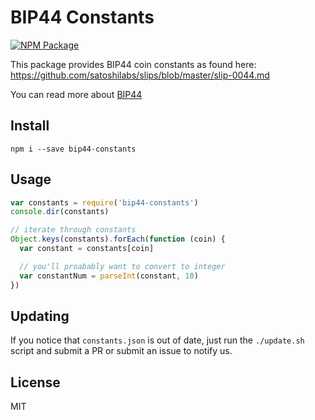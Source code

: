 BIP44 Constants
===============

[![NPM Package](https://img.shields.io/npm/v/bip44-constants.svg?style=flat-square)](https://www.npmjs.org/package/bip44-constants)

This package provides BIP44 coin constants as found here: https://github.com/satoshilabs/slips/blob/master/slip-0044.md

You can read more about [BIP44](https://github.com/bitcoin/bips/blob/master/bip-0044.mediawiki)


Install
-------
```
npm i --save bip44-constants
```

Usage
-----

```js
var constants = require('bip44-constants')
console.dir(constants)

// iterate through constants
Object.keys(constants).forEach(function (coin) {
  var constant = constants[coin]

  // you'll proabably want to convert to integer
  var constantNum = parseInt(constant, 10)
})
```

Updating
--------

If you notice that `constants.json` is out of date, just run the `./update.sh` script and submit a PR or submit an
issue to notify us.


License
-------

MIT
